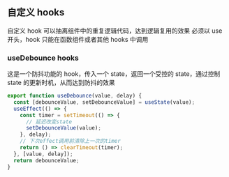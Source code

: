 ## 自定义 hooks

自定义 hook 可以抽离组件中的重复逻辑代码，达到逻辑复用的效果
必须以 use 开头，hook 只能在函数组件或者其他 hooks 中调用

### useDebounce hooks

这是一个防抖功能的 hook，传入一个 state，返回一个受控的 state，通过控制 state 的更新时机，从而达到防抖的效果

```javascript
export function useDebounce(value, delay) {
  const [debounceValue, setDebounceValue] = useState(value);
  useEffect(() => {
    const timer = setTimeout(() => {
      // 延迟改变state
      setDebounceValue(value);
    }, delay);
    // 下次effect调用前清除上一次的timer
    return () => clearTimeout(timer);
  }, [value, delay]);
  return debounceValue;
}
```
